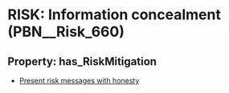 # RISK: __Information concealment__ (PBN__Risk_660)

## Property: has_RiskMitigation

* [Present risk messages with honesty](PBN__RiskMitigation_924)

